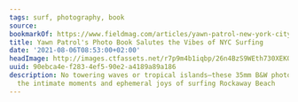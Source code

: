 ```yaml
---
tags: surf, photography, book
source:
bookmarkOf: https://www.fieldmag.com/articles/yawn-patrol-new-york-city-surfing-photo-book
title: Yawn Patrol's Photo Book Salutes the Vibes of NYC Surfing
date: '2021-08-06T08:53:00+02:00'
headImage: http://images.ctfassets.net/r7p9m4b1iqbp/26n4BzS9WEth730XEKOEem/280045edd8642b8e14a80550c9b10732/Hoshi-Ludwig-Yawn-Patrol-NYC-Surfing-Book-Hero.jpg?w=1000
uuid: 90ebca4e-f283-4ef5-90e2-a4189a89a186
description: No towering waves or tropical islands—these 35mm B&W photographs document
  the intimate moments and ephemeral joys of surfing Rockaway Beach
---
```


